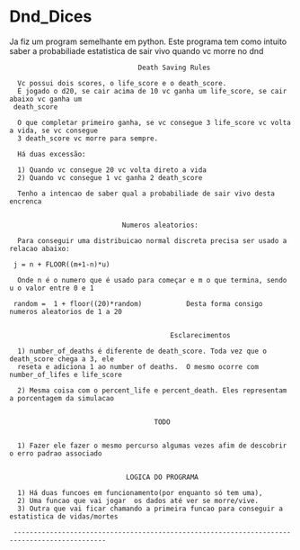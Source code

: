 # Dnd_Dices
  Ja fiz um program semelhante em python.
      Este programa tem como intuito saber a probabiliade estatistica
     de sair vivo quando vc morre no dnd


      								Death Saving Rules

      Vc possui dois scores, o life_score e o death_score.
      É jogado o d20, se cair acima de 10 vc ganha um life_score, se cair abaixo vc ganha um
     death_score

      O que completar primeiro ganha, se vc consegue 3 life_score vc volta a vida, se vc consegue
      3 death_score vc morre para sempre.

      Há duas excessão:

      1) Quando vc consegue 20 vc volta direto a vida
      2) Quando vc consegue 1 vc ganha 2 death_score

      Tenho a intencao de saber qual a probabiliade de sair vivo desta encrenca


      							Numeros aleatorios:

      Para conseguir uma distribuicao normal discreta precisa ser usado a relacao abaixo:

     j = n + FLOOR((m+1-n)*u)

      Onde n é o numero que é usado para começar e m o que termina, sendo u o valor entre 0 e 1

     random =  1 + floor((20)*random)           Desta forma consigo numeros aleatorios de 1 a 20


      									    Esclarecimentos

      1) number_of_deaths é diferente de death_score. Toda vez que o death_score chega a 3, ele
      reseta e adiciona 1 ao number of deaths.  O mesmo ocorre com number_of_lifes e life_score

      2) Mesma coisa com o percent_life e percent_death. Eles representam a porcentagem da simulacao


                                        TODO


      1) Fazer ele fazer o mesmo percurso algumas vezes afim de descobrir o erro padrao associado


                                 LOGICA DO PROGRAMA

      1) Há duas funcoes em funcionamento(por enquanto só tem uma),
      2) Uma funcao que vai jogar  os dados até ver se morre/vive.
      3) Outra que vai ficar chamando a primeira funcao para conseguir a estatistica de vidas/mortes

     ---------------------------------------------------------------------------------------------

